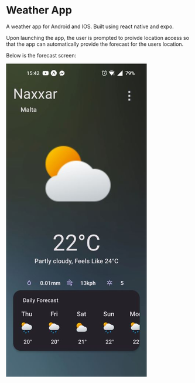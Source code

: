 # Weather App

A weather app for Android and IOS. Built using react native and expo.

Upon launching the app, the user is prompted to proivde location access so that the app can automatically provide the forecast for the users location. 

Below is the forecast screen: 

![Alt Text](Screenshots/HomeScreen.jpg)
